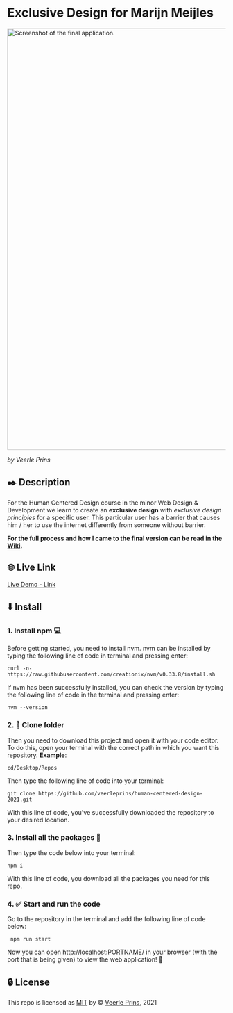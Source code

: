 # Exclusive Design for Marijn Meijles

<img width="970" alt="Screenshot of the final application." src="https://user-images.githubusercontent.com/35265583/116616641-37d90200-a93d-11eb-8173-73d5fc3eaaa0.png">

_by Veerle Prins_

## :black_nib: Description

For the Human Centered Design course in the minor Web Design & Development we learn to create an **exclusive design** with _exclusive design principles_ for a specific user. This particular user has a barrier that causes him / her to use the internet differently from someone without barrier.

**For the full process and how I came to the final version can be read in the [Wiki](https://github.com/veerleprins/human-centered-design-2021/wiki).**

## :globe_with_meridians: Live Link

[Live Demo - Link](https://human-centered-design-veerleprins.netlify.app/)

## :arrow_down: Install

### 1. Install npm :computer:

Before getting started, you need to install nvm. nvm can be installed by typing the following line of code in terminal and pressing enter:

`curl -o- https://raw.githubusercontent.com/creationix/nvm/v0.33.8/install.sh `

If nvm has been successfully installed, you can check the version by typing the following line of code in the terminal and pressing enter:

`nvm --version`

### 2. :open_file_folder: Clone folder

Then you need to download this project and open it with your code editor. To do this, open your terminal with the correct path in which you want this repository. **Example**:

`cd/Desktop/Repos`

Then type the following line of code into your terminal:

`git clone https://github.com/veerleprins/human-centered-design-2021.git`

With this line of code, you've successfully downloaded the repository to your desired location.

### 3. Install all the packages :bookmark_tabs:

Then type the code below into your terminal:

`npm i`

With this line of code, you download all the packages you need for this repo.

### 4. :white_check_mark: Start and run the code

Go to the repository in the terminal and add the following line of code below:

` npm run start`

Now you can open http://localhost:PORTNAME/ in your browser (with the port that is being given) to view the web application! :raised_hands:

## :lock: License

This repo is licensed as [MIT](https://github.com/veerleprins/human-centered-design-2021/blob/master/LICENSE) by :copyright: [Veerle Prins](https://github.com/veerleprins), 2021

<!-- ...but how does one use this project? What are its features 🤔 -->

<!--
https://css-tricks.com/having-a-little-fun-with-custom-focus-styles/
https://www.digitalocean.com/community/tutorials/understanding-date-and-time-in-javascript
https://stackoverflow.com/questions/1846599/how-to-find-out-what-character-key-is-pressed
 -->
